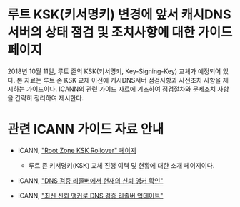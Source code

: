 
# 루트 KSK(키서명키) 변경에 앞서 캐시DNS서버의 상태 점검 및 조치사항에 대한 가이드 페이지
  
  2018년 10월 11일, 루트 존의 KSK(키서명키, Key-Signing-Key) 교체가 예정되어 있다.
  본 자료는 루트 존 KSK 교체 이전에 캐시DNS서버 점검사항과 사전조치 사항을 제시하는 가이드이다.
  ICANN의 관련 가이드 자료에 기초하여 점검절차와 문제조치 사항을 간략히 정리하여 제시한다.
  
# 관련 ICANN 가이드 자료 안내
  * ICANN, ["Root Zone KSK Rollover" 페이지](https://www.icann.org/resources/pages/ksk-rollover-2017-05-31-ko)
    * 루트 존 키서명키(KSK) 교체 진행 이력 및 현황에 대한 소개 페이지이다.
    
  * ICANN, ["DNS 검증 리졸버에서 현재의 신뢰 앵커 확인"](https://www.icann.org/dns-resolvers-checking-current-trust-anchors)
  
  * ICANN, ["최신 신뢰 앵커로 DNS 검증 리졸버 업데이트"](https://www.icann.org/dns-resolvers-updating-latest-trust-anchor)
  
  
  
